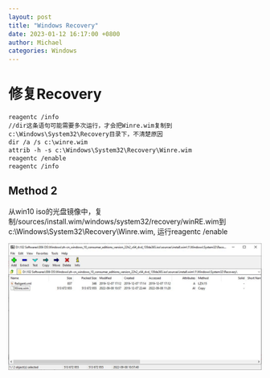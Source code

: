 ```yaml
---
layout: post
title: "Windows Recovery"
date: 2023-01-12 16:17:00 +0800
author: Michael
categories: Windows
---
```



# 修复Recovery
	reagentc /info
	//dir这条语句可能需要多次运行，才会把Winre.wim复制到c:\Windows\System32\Recovery目录下，不清楚原因
	dir /a /s c:\winre.wim
	attrib -h -s c:\Windows\System32\Recovery\Winre.wim
	reagentc /enable
	reagentc /info

## Method 2
从win10 iso的光盘镜像中，复制/sources/install.wim/windows/system32/recovery/winRE.wim到c:\Windows\System32\Recovery\Winre.wim, 运行reagentc /enable

![日志文件夹](/assets/windows/winre.wim.iso.png)
